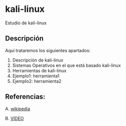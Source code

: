 # kali-linux
Estudio de kali-linux
## Descripción
Aquí trataremos los siguientes apartados:
1. Descripción de kali-linux
2. Sistemas Operativos en el que está basado kali-linux
3. Herramientas de kali-linux
4. Ejemplo1: herramienta1
5. Ejemplo2: herramienta2


## Referencias:
A. [wikipedia](https://es.wikipedia.org/wiki/Kali_Linux)

B. [VIDEO](https://www.youtube.com/watch?v=25UH8KlNkOE&feature=youtu.be)
